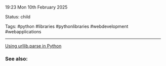 19:23 Mon 10th February 2025

Status: child

Tags: #python #libraries #pythonlibraries #webdevelopment #webapplications

------------------------------------
[Using urllib.parse in Python](https://christophergs.com/python/2016/12/03/python-urllib-parse/#:~:text=%2Durllib.parse'-,parse_qs,a%20dictionary%20of%20the%20data.)


### See also: